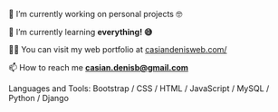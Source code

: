 🔭 I’m currently working on personal projects 🤓

🌱 I’m currently learning <b> everything! 😅 </b>

👨‍💻 You can visit my web portfolio at <a href="https://casiandenisweb.com/">casiandenisweb.com/</a>

📫 How to reach me <b> casian.denisb@gmail.com </b>

Languages and Tools: Bootstrap / CSS / HTML / JavaScript / MySQL / Python / Django
